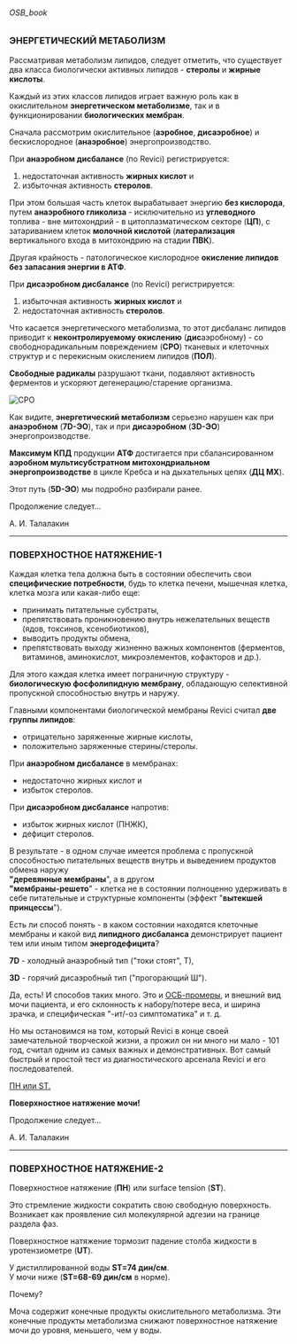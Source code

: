 ###### OSB_book
### ЭНЕРГЕТИЧЕСКИЙ МЕТАБОЛИЗМ

Рассматривая метаболизм липидов, следует отметить, что существует два класса биологически активных липидов - **стеролы** и **жирные кислоты**.

Каждый из этих классов липидов играет важную роль как в окислительном **энергетическом метаболизме**, так и в функционировании **биологических мембран**.

Сначала рассмотрим окислительное (**аэробное**, **дисаэробное**) и бескислородное (**анаэробное**) энергопроизводство.

При **анаэробном дисбалансе** (по Revici) регистрируется: 
1. недостаточная активность **жирных кислот** и 
2. избыточная активность **стеролов**.

При этом большая часть клеток вырабатывает энергию **без кислорода**, путем **анаэробного гликолиза** - исключительно из **углеводного** топлива - вне митохондрий - в цитоплазматическом секторе (**ЦП**), с затариванием клеток **молочной кислотой** (**латерализация** вертикального входа в митохондрию на стадии **ПВК**).

Другая крайность - патологическое кислородное **окисление липидов без запасания энергии в АТФ**.

При **дисаэробном дисбалансе** (по Revici) регистрируется: 
1. избыточная активность **жирных кислот** и 
2. недостаточная активность **стеролов**.

Что касается энергетического метаболизма, то этот дисбаланс липидов приводит к **неконтролируемому окислению** (**дис**аэробному) - со свободнорадикальным повреждением (**СРО**) тканевых и клеточных структур и с перекисным окислением липидов (**ПОЛ**).

**Свободные радикалы** разрушают ткани, подавляют активность ферментов и ускоряют дегенерацию/старение организма.

![СРО](https://telegra.ph/file/58cf32911f314bc5d9a42.jpg)

Как видите, **энергетический метаболизм** серьезно нарушен как при **анаэробном** (**7D-ЭО**), так и при **дисаэробном** (**3D-ЭО**) энергопроизводстве.

**Максимум КПД** продукции **АТФ** достигается при сбалансированном **аэробном мультисубстратном митохондриальном энергопроизводстве** в цикле Кребса и на дыхательных цепях (**ДЦ МХ**).

Этот путь (**5D-ЭО**) мы подробно разбирали ранее.

Продолжение следует...

А. И. Талалакин

***
### ПОВЕРХНОСТНОЕ НАТЯЖЕНИЕ-1

Каждая клетка тела должна быть в состоянии обеспечить свои **специфические потребности**, будь то клетка печени, мышечная клетка, клетка мозга или какая-либо еще:
- принимать питательные субстраты,
- препятствовать проникновению внутрь нежелательных веществ (ядов, токсинов, ксенобиотиков),
- выводить продукты обмена, 
- препятствовать выходу жизненно важных компонентов (ферментов, витаминов, аминокислот, микроэлементов, кофакторов и др.).

Для этого каждая клетка имеет пограничную структуру - **биологическую фосфолипидную мембрану**, обладающую селективной пропускной способностью внутрь и наружу.

Главными компонентами биологической мембраны Revici считал **две группы липидов**: 
- отрицательно заряженные жирные кислоты,
- положительно заряженные стерины/стеролы.

При **анаэробном дисбалансе** в мембранах:
- недостаточно жирных кислот и 
- избыток стеролов.

При **дисаэробном дисбалансе** напротив:
- избыток жирных кислот (ПНЖК),
- дефицит стеролов.

В результате - в одном случае имеется проблема с пропускной способностью питательных веществ внутрь и выведением продуктов обмена наружу  
**"деревянные мембраны**", а в другом  
**"мембраны-решето**" - клетка не в состоянии полноценно удерживать в себе питательные и структурные компоненты (эффект "**вытекшей принцессы**").

Есть ли способ понять - в каком состоянии находятся клеточные мембраны и какой вид **липидного дисбаланса** демонстрирует пациент тем или иным типом **энергодефицита**?

**7D** - холодный анаэробный тип ("токи стоят", Т),

**3D** - горячий дисаэробный тип ("прогорающий Ш").

Да, есть! И способов таких много. Это и [ОСБ-промеры](https://talalakinai.github.io/OSB/!0SB_Instructio.html#0sb_instructio), и внешний вид мочи пациента, и его склонность к набору/потере веса, и ширина зрачка, и специфическая "-ит/-оз симптоматика" и т. д. 

Но мы остановимся на том, который Revici в конце своей замечательной творческой жизни, а прожил он ни много ни мало - 101 год, считал одним из самых важных и демонстративных. Вот самый быстрый и простой тест из диагностического арсенала Revici и его последователей.

[ПН или ST.](https://t.me/osbmd/4345)

**Поверхностное натяжение мочи!**

Продолжение следует...

А. И. Талалакин

***
### ПОВЕРХНОСТНОЕ НАТЯЖЕНИЕ-2

Поверхностное натяжение (**ПН**) 
или surface tension (**ST**).

Это стремление жидкости сократить свою свободную поверхность. Возникает как проявление сил молекулярной адгезии на границе раздела фаз.

Поверхностное натяжение тормозит падение столба жидкости в уротензиометре (**UT**).

У дистиллированной воды **ST=74 дин/см**.  
У мочи ниже (**ST=68-69 дин/см** в норме).  

Почему?

Моча содержит конечные продукты окислительного метаболизма. Эти конечные продукты метаболизма снижают поверхностное натяжение мочи до уровня, меньшего, чем у воды.

